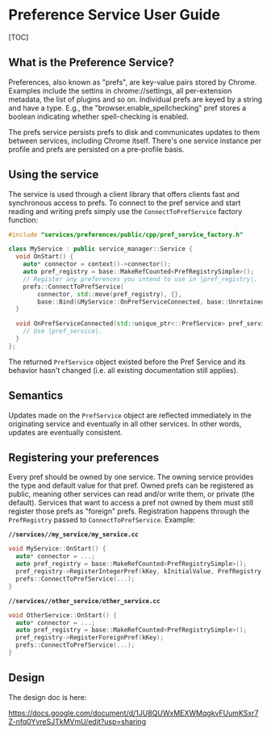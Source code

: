 # Preference Service User Guide

[TOC]

## What is the Preference Service?

Preferences, also known as "prefs", are key-value pairs stored by
Chrome. Examples include the settins in chrome://settings, all per-extension
metadata, the list of plugins and so on. Individual prefs are keyed by a string
and have a type. E.g., the "browser.enable_spellchecking" pref stores a boolean
indicating whether spell-checking is enabled.

The prefs service persists prefs to disk and communicates updates to them
between services, including Chrome itself. There's one service instance per
profile and prefs are persisted on a pre-profile basis.

## Using the service

The service is used through a client library that offers clients fast and
synchronous access to prefs. To connect to the pref service and start reading
and writing prefs simply use the `ConnectToPrefService` factory function:

``` cpp
#include "services/preferences/public/cpp/pref_service_factory.h"

class MyService : public service_manager::Service {
  void OnStart() {
    auto* connector = context()->connector();
    auto pref_registry = base::MakeRefCounted<PrefRegistrySimple>();
    // Register any preferences you intend to use in |pref_registry|.
    prefs::ConnectToPrefService(
        connector, std::move(pref_registry), {},
        base::Bind(&MyService::OnPrefServiceConnected, base::Unretained(this)));
  }

  void OnPrefServiceConnected(std::unique_ptr<::PrefService> pref_service) {
    // Use |pref_service|.
  }
};
```

The returned `PrefService` object existed before the Pref Service and its
behavior hasn't changed (i.e. all existing documentation still applies).

## Semantics

Updates made on the `PrefService` object are reflected immediately in the
originating service and eventually in all other services. In other words,
updates are eventually consistent.

## Registering your preferences

Every pref should be owned by one service. The owning service provides the type
and default value for that pref. Owned prefs can be registered as public,
meaning other services can read and/or write them, or private (the default). Services
that want to access a pref not owned by them must still register those prefs as
"foreign" prefs. Registration happens through the `PrefRegistry` passed to
`ConnectToPrefService`. Example:

**`//services//my_service/my_service.cc`**
``` cpp
void MyService::OnStart() {
  auto* connector = ...;
  auto pref_registry = base::MakeRefCounted<PrefRegistrySimple>();
  pref_registry->RegisterIntegerPref(kKey, kInitialValue, PrefRegistry::PUBLIC);
  prefs::ConnectToPrefService(...);
}
```

**`//services//other_service/other_service.cc`**
``` cpp
void OtherService::OnStart() {
  auto* connector = ...;
  auto pref_registry = base::MakeRefCounted<PrefRegistrySimple>();
  pref_registry->RegisterForeignPref(kKey);
  prefs::ConnectToPrefService(...);
}
```

## Design

The design doc is here:

https://docs.google.com/document/d/1JU8QUWxMEXWMqgkvFUumKSxr7Z-nfq0YvreSJTkMVmU/edit?usp=sharing
